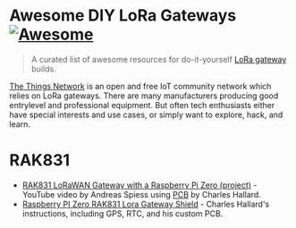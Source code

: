 # Awesome DIY LoRa Gateways [![Awesome](https://awesome.re/badge.svg)](https://awesome.re)
> A curated list of awesome resources for do-it-yourself [LoRa gateway](https://en.wikipedia.org/wiki/LoRa) builds.

[The Things Network](https://www.thethingsnetwork.org/) is an open and free IoT community network which relies on LoRa gateways. There are many manufacturers producing good entrylevel and professional equipment. But often tech enthusiasts either have special interests and use cases, or simply want to explore, hack, and learn. 

# RAK831
* [RAK831 LoRaWAN Gateway with a Raspberry Pi Zero (project)](https://www.youtube.com/watch?v=wnHwWGqUUyc) - YouTube video by Andreas Spiess using [PCB](https://pcbs.io/share/4qKoO) by Charles Hallard. 
* [Raspberry PI Zero RAK831 Lora Gateway Shield](https://github.com/hallard/RAK831-Zero) - Charles Hallard's instructions, including GPS, RTC, and his custom PCB. 
